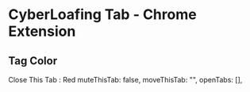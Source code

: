 # CyberLoafing Tab - Chrome Extension

## Tag Color

Close This Tab : Red
muteThisTab: false,
moveThisTab: "",
openTabs: [],
